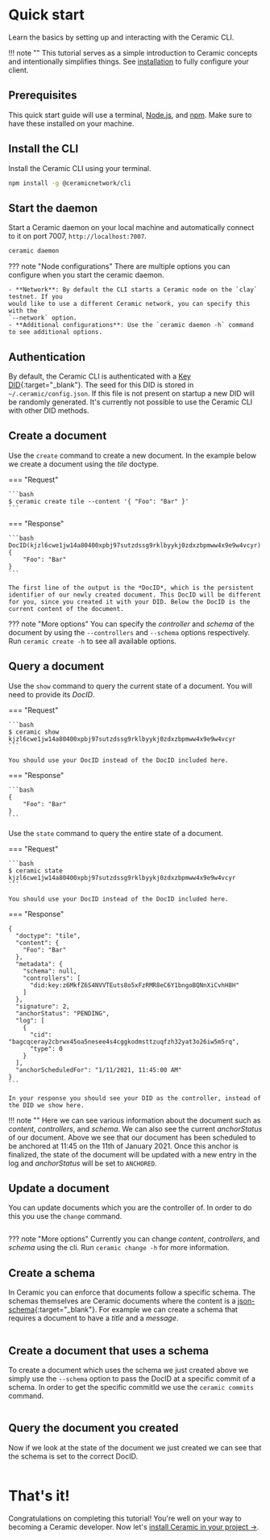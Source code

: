 # Quick start
Learn the basics by setting up and interacting with the Ceramic CLI.

!!! note ""
    This tutorial serves as a simple introduction to Ceramic concepts and
    intentionally simplifies things. See [installation](./installation.md) to
    fully configure your client.

## Prerequisites

This quick start guide will use a terminal, [Node.js](https://nodejs.org/en/), and [npm](https://www.npmjs.com/get-npm). Make sure
to have these installed on your machine.

## Install the CLI

Install the Ceramic CLI using your terminal.

```bash
npm install -g @ceramicnetwork/cli
```

## Start the daemon

Start a Ceramic daemon on your local machine and automatically connect to it on
port 7007, `http://localhost:7007`.

```bash
ceramic daemon
```

??? note "Node configurations"
    There are multiple options you can configure when you start the ceramic daemon.
    
    - **Network**: By default the CLI starts a Ceramic node on the `clay` testnet. If you
    would like to use a different Ceramic network, you can specify this with the
    `--network` option.
    - **Additional configurations**: Use the `ceramic daemon -h` command to see additional options.


## Authentication
By default, the Ceramic CLI is authenticated with a
[Key DID](https://github.com/ceramicnetwork/key-did-provider-ed25519){:target="_blank"}. The seed
for this DID is stored in `~/.ceramic/config.json`. If this file is not present
on startup a new DID will be randomly generated. It's currently not possible to
use the Ceramic CLI with other DID methods.


## Create a document
Use the `create` command to create a new document. In the example below
we create a document using the *tile* doctype.

=== "Request"

    ```bash
    $ ceramic create tile --content '{ "Foo": "Bar" }'
    ```

=== "Response"

    ```bash
    DocID(kjzl6cwe1jw14a80400xpbj97sutzdssg9rklbyykj0zdxzbpmww4x9e9w4vcyr)
    {
        "Foo": "Bar"
    }
    ```

    The first line of the output is the *DocID*, which is the persistent identifier of our newly created document. This DocID will be different for you, since you created it with your DID. Below the DocID is the current content of the document.

??? note "More options"
    You can specify the *controller* and *schema* of the document by using the
    `--controllers` and `--schema` options respectively. Run `ceramic create -h`
    to see all available options.

## Query a document
Use the `show` command to query the current state of a document. You will need to provide its *DocID*.

=== "Request"

    ```bash
    $ ceramic show kjzl6cwe1jw14a80400xpbj97sutzdssg9rklbyykj0zdxzbpmww4x9e9w4vcyr
    ```
    
    You should use your DocID instead of the DocID included here.

=== "Response"

    ```bash
    {
        "Foo": "Bar"
    }
    ```


Use the `state` command to query the entire state of a document.

=== "Request"

    ```bash
    $ ceramic state kjzl6cwe1jw14a80400xpbj97sutzdssg9rklbyykj0zdxzbpmww4x9e9w4vcyr
    ```
    
    You should use your DocID instead of the DocID included here.

=== "Response"

    {
      "doctype": "tile",
      "content": {
        "Foo": "Bar"
      },
      "metadata": {
        "schema": null,
        "controllers": [
          "did:key:z6MkfZ6S4NVVTEuts8o5xFzRMR8eC6Y1bngoBQNnXiCvhH8H"
        ]
      },
      "signature": 2,
      "anchorStatus": "PENDING",
      "log": [
        {
          "cid": "bagcqceray2cbrwx45oa5nesee4s4cggkodmsttzuqfzh32yat3o26iw5m5rq",
          "type": 0
        }
      ],
      "anchorScheduledFor": "1/11/2021, 11:45:00 AM"
    }
    ```
    
    In your response you should see your DID as the controller, instead of the DID we show here.

!!! note ""
    Here we can see various information about the document such as *content*,
    *controllers*, and *schema*. We can also see the current *anchorStatus* of our
    document. Above we see that our document has been scheduled to be anchored at
    11:45 on the 11th of January 2021. Once this anchor is finalized, the state of the document will be updated
    with a new entry in the log and *anchorStatus* will be set to `ANCHORED`.


## Update a document
You can update documents which you are the controller of. In order to do this
you use the `change` command.

```jsx

```

??? note "More options"
    Currently you can change *content*, *controllers*, and *schema* using the
    cli. Run `ceramic change -h` for more information.


## Create a schema
In Ceramic you can enforce that documents follow a specific schema. The schemas
themselves are Ceramic documents where the content is a
[json-schema](https://json-schema.org/){:target="_blank"}. For example we can create a schema that
requires a document to have a *title* and a *message*.

```jsx

```

## Create a document that uses a schema
To create a document which uses the schema we just created above we simply use
the `--schema` option to pass the DocID at a specific commit of a schema. In
order to get the specific commitId we use the `ceramic commits` command.

```jsx

```

## Query the document you created
Now if we look at the state of the document we just created we can see that the
schema is set to the correct DocID.

```jsx

```

# That's it!
Congratulations on completing this tutorial! You're well on your way to becoming a Ceramic developer. Now let's [install Ceramic in your project →](./installation.md).
</br>
</br>
</br>

